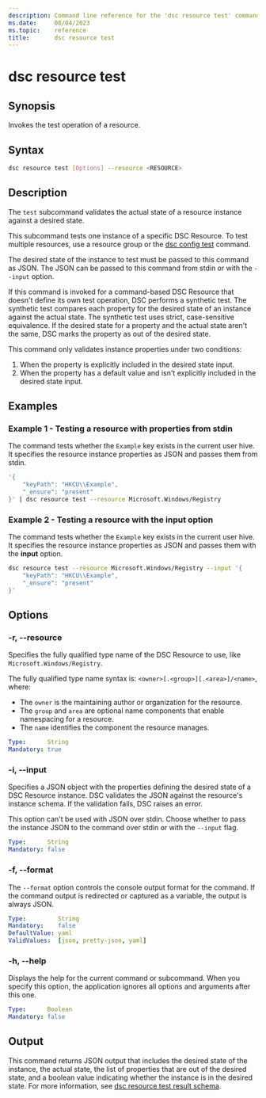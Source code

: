 ```yaml
---
description: Command line reference for the 'dsc resource test' command
ms.date:     08/04/2023
ms.topic:    reference
title:       dsc resource test
---
```


# dsc resource test

## Synopsis

Invokes the test operation of a resource.

## Syntax

```sh
dsc resource test [Options] --resource <RESOURCE>
```

## Description

The `test` subcommand validates the actual state of a resource instance against a desired state.

This subcommand tests one instance of a specific DSC Resource. To test multiple resources, use a
resource group or the [dsc config test][01] command.

The desired state of the instance to test must be passed to this command as JSON. The JSON can be
passed to this command from stdin or with the `--input` option.

If this command is invoked for a command-based DSC Resource that doesn't define its own test
operation, DSC performs a synthetic test. The synthetic test compares each property for the desired
state of an instance against the actual state. The synthetic test uses strict, case-sensitive
equivalence. If the desired state for a property and the actual state aren't the same, DSC marks
the property as out of the desired state.

This command only validates instance properties under two conditions:

1. When the property is explicitly included in the desired state input.
1. When the property has a default value and isn't explicitly included in the desired state input.

## Examples

### Example 1 - Testing a resource with properties from stdin

The command tests whether the `Example` key exists in the current user hive. It specifies the
resource instance properties as JSON and passes them from stdin.

```sh
'{
    "keyPath": "HKCU\\Example",
    "_ensure": "present"
}' | dsc resource test --resource Microsoft.Windows/Registry
```

### Example 2 - Testing a resource with the input option

The command tests whether the `Example` key exists in the current user hive. It specifies the
resource instance properties as JSON and passes them with the **input** option.

```sh
dsc resource test --resource Microsoft.Windows/Registry --input '{
    "keyPath": "HKCU\\Example",
    "_ensure": "present"
}'
```

## Options

### -r, --resource

Specifies the fully qualified type name of the DSC Resource to use, like
`Microsoft.Windows/Registry`.

The fully qualified type name syntax is: `<owner>[.<group>][.<area>]/<name>`, where:

- The `owner` is the maintaining author or organization for the resource.
- The `group` and `area` are optional name components that enable namespacing for a resource.
- The `name` identifies the component the resource manages.

```yaml
Type:      String
Mandatory: true
```

### -i, --input

Specifies a JSON object with the properties defining the desired state of a DSC Resource instance.
DSC validates the JSON against the resource's instance schema. If the validation fails, DSC raises
an error.

This option can't be used with JSON over stdin. Choose whether to pass the instance JSON to the
command over stdin or with the `--input` flag.

```yaml
Type:      String
Mandatory: false
```

### -f, --format

The `--format` option controls the console output format for the command. If the command output is
redirected or captured as a variable, the output is always JSON.

```yaml
Type:         String
Mandatory:    false
DefaultValue: yaml
ValidValues:  [json, pretty-json, yaml]
```

### -h, --help

Displays the help for the current command or subcommand. When you specify this option, the
application ignores all options and arguments after this one.

```yaml
Type:      Boolean
Mandatory: false
```

## Output

This command returns JSON output that includes the desired state of the instance, the actual state,
the list of properties that are out of the desired state, and a boolean value indicating whether
the instance is in the desired state. For more information, see
[dsc resource test result schema][02].

[01]: ../config/test.md
[02]: ../../schemas/outputs/resource/test.md
